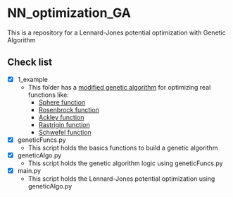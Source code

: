 # NN_optimization_GA
This is a repository for a Lennard-Jones potential optimization with Genetic Algorithm

## Check list
- [x] 1_example
	- This folder has a [modified genetic algorithm](https://www.sciencedirect.com/science/article/abs/pii/S0096300308002907) for optimizing real functions like:
		- [Sphere function](http://benchmarkfcns.xyz/benchmarkfcns/spherefcn.html)
		- [Rosenbrock function](https://www.sfu.ca/~ssurjano/rosen.html)
		- [Ackley function](https://www.sfu.ca/~ssurjano/ackley.html)
		- [Rastrigin function](https://www.sfu.ca/~ssurjano/rastr.html)
		- [Schwefel function](https://www.sfu.ca/~ssurjano/schwef.html) 
- [x] geneticFuncs.py
	- This script holds the basics functions to build a genetic algorithm
- [x] geneticAlgo.py
	- This script holds the genetic algorithm logic using geneticFuncs.py
- [x] main.py
	- This script holds the Lennard-Jones potential optimization using geneticAlgo.py
